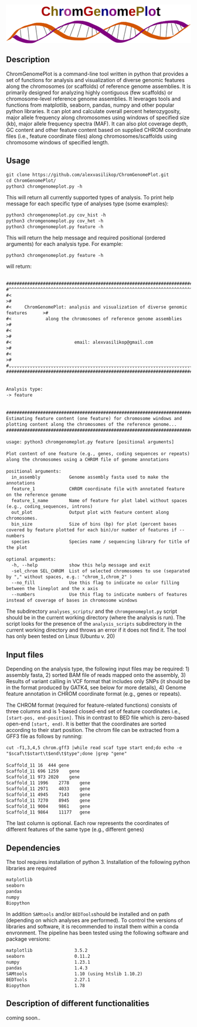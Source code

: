 
![Alt text](chromgenomeplot.svg)

## Description
ChromGenomePlot is a command-line tool written in python that provides a set of functions for analysis and visualization of diverse genomic features along the chromosomes (or scaffolds) of reference genome assemblies. It is primarily designed for analyzing highly contiguous (few scaffolds) or chromosome-level reference genome assemblies. It leverages 
tools and functions from matplotlib, seaborn, pandas, numpy and other popular python libraries. It can plot and calculate overall percent heterozygosity, major allele frequency along chromosomes using windows of specified size (kb), major allele frequency spectra (MAF). It can also plot coverage depth, GC content and other feature content based on supplied CHROM coordinate files (i.e., feature coordinate files) along chromosomes/scaffolds using chromosome windows of specified length.

## Usage
```
git clone https://github.com/alexvasilikop/ChromGenomePlot.git
cd ChromGenomePlot/
python3 chromgenomeplot.py -h
```
This will return all currently supported types of analysis. To print help message for each specific type of analyses type (some examples):
```
python3 chromgenomeplot.py cov_hist -h
python3 chromgenomeplot.py cov_het -h
python3 chromgenomeplot.py feature -h
```
This will return the help message and required positional (ordered arguments) for each analysis type. For example:
```
python3 chromgenomeplot.py feature -h
```
will return:
```

######################################################################################
#^^^^^^^^^^^^^^^^^^^^^^^^^^^^^^^^^^^^^^^^^^^^^^^^^^^^^^^^^^^^^^^^^^^^^^^^^^^^^^^^^^^^#
#<                                                                                  >#
#<     ChromGenomePlot: analysis and visualization of diverse genomic features      >#
#<             along the chromosomes of reference genome assemblies                 >#
#<                                                                                  >#
#<                        email: alexvasilikop@gmail.com                            >#
#<                                                                                  >#
#⌄⌄⌄⌄⌄⌄⌄⌄⌄⌄⌄⌄⌄⌄⌄⌄⌄⌄⌄⌄⌄⌄⌄⌄⌄⌄⌄⌄⌄⌄⌄⌄⌄⌄⌄⌄⌄⌄⌄⌄⌄⌄⌄⌄⌄⌄⌄⌄⌄⌄⌄⌄⌄⌄⌄⌄⌄⌄⌄⌄⌄⌄⌄⌄⌄⌄⌄⌄⌄⌄⌄⌄⌄⌄⌄⌄⌄⌄⌄⌄⌄⌄⌄⌄#
######################################################################################


Analysis type:
-> feature


############################################################################################################################################################
Estimating feature content (one feature) for chromosome windows and plotting content along the chromosomes of the reference genome...
############################################################################################################################################################

usage: python3 chromgenomeplot.py feature [positional arguments]

Plot content of one feature (e.g., genes, coding sequences or repeats) along the chromosomes using a CHROM file of genome annotations

positional arguments:
  in_assembly           Genome assembly fasta used to make the annotations
  feature_1             CHROM coordinate file with annotated feature on the reference genome
  feature_1_name        Name of feature for plot label without spaces (e.g., coding_sequences, introns)
  out_plot              Output plot with feature content along chromosomes.
  bin_size              Size of bins (bp) for plot (percent bases covered by feature plotted for each bin)/or number of features if --numbers
  species               Species name / sequencing library for title of the plot

optional arguments:
  -h, --help            show this help message and exit
  -sel_chrom SEL_CHROM  List of selected chromosomes to use (separated by "," without spaces, e.g.: "chrom_1,chrom_2" )
  --no_fill             Use this flag to indicate no color filling between the lineplot and the x axis
  --numbers             Use this flag to indicate numbers of features instead of coverage of bases in chromosome windows
```

The subdirectory ```analyses_scripts/``` and the ```chromgenomeplot.py``` script should be in the current working directory (where the analysis is run). The script looks for the presence of the ```analysis_scripts``` subdirectory in the current working directory and throws an error if it does not find it. The tool has only been tested on Linux (Ubuntu v. 20)

## Input files
Depending on the analysis type, the following input files may be required: 1) assembly fasta, 2) sorted BAM file of reads mapped onto the assembly, 3) Results of variant calling in VCF format that includes only SNPs (it should be in the format produced by GATK4, see below for more details), 4) Genome feature annotation in CHROM coordinate format (e.g., genes or repeats). 

The CHROM format (required for feature-related functions) consists of three columns and is 1-based closed-end set of feature coordinates i.e., ```[start-pos, end-position]```. This in contrast to BED file which is zero-based open-end ```[start, end)```. It is better that the coordinates are sorted according to their start position. The chrom file can be extracted from a GFF3 file as follows by running:
```
cut -f1,3,4,5 chrom.gff3 |while read scaf type start end;do echo -e "$scaf\t$start\t$end\t$type";done |grep "gene"

Scaffold_11	16	444	gene
Scaffold_11	696	1259	gene
Scaffold_11	973	2020	gene
Scaffold_11	1996	2778	gene
Scaffold_11	2971	4033	gene
Scaffold_11	4945	7143	gene
Scaffold_11	7270	8945	gene
Scaffold_11	9004	9861	gene
Scaffold_11	9864	11177	gene
```
The last column is optional. Each row represents the coordinates of different features of the same type (e.g., different genes)

## Dependencies
The tool requires installation of python 3. Installation of the following python libraries are required
```
matplotlib
seaborn
pandas
numpy
Biopython
```

In addition ```SAMtools``` and/or ```BEDTools```should be installed and on path (depending on which analyses are performed). To control the versions of libraries and software, it is recommended to install them within a conda envronment. The pipeline has been tested using the following software and package versions:
```
matplotlib                3.5.2
seaborn                   0.11.2
numpy                     1.23.1
pandas                    1.4.3
SAMtools                  1.10 (using htslib 1.10.2)
BEDTools                  2.27.1
Biopython                 1.78
```

## Description of different functionalities
coming soon..

